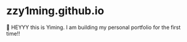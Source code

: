 # zzy1ming.github.io
👀 HEYYY this is Yiming. I am building my personal portfolio for the first time!!
